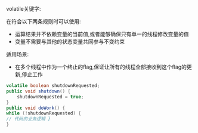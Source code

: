 volatile关键字:  

在符合以下两条规则时可以使用:  

- 运算结果并不依赖变量的当前值,或者能够确保只有单一的线程修改变量的值  
- 变量不需要与其他的状态变量共同参与不变约束

适用场景:  

- 在多个线程中作为一个终止的flag,保证让所有的线程全部接收到这个flag的更新,停止工作
```java
volatile boolean shutdownRequested;
public void shutdown() { 
    shutdownRequested = true;
}
public void doWork() {
while (!shutdownRequested) {
// 代码的业务逻辑 }
}
```
